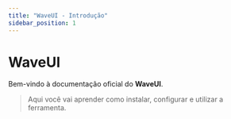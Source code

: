 ```yaml
---
title: "WaveUI - Introdução"
sidebar_position: 1
---
```


# WaveUI

Bem-vindo à documentação oficial do **WaveUI**.

> Aqui você vai aprender como instalar, configurar e utilizar a ferramenta.
